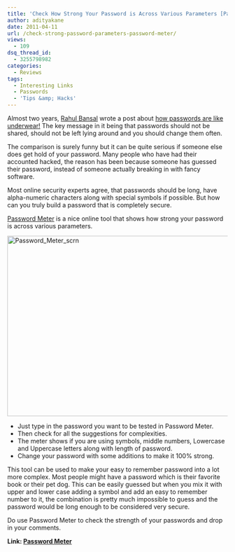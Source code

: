 ```yaml
---
title: 'Check How Strong Your Password is Across Various Parameters [Password Meter]'
author: adityakane
date: 2011-04-11
url: /check-strong-password-parameters-password-meter/
views:
  - 109
dsq_thread_id:
  - 3255798982
categories:
  - Reviews
tags:
  - Interesting Links
  - Passwords
  - 'Tips &amp; Hacks'
---
```

Almost two years, <a href="http://devilsworkshop.org/author/rahul/" target="_blank">Rahul Bansal</a> wrote a post about <a href="http://devilsworkshop.org/passwords-are-like-underwear-security-tip/" target="_blank">how passwords are like underwear!</a> The key message in it being that passwords should not be shared, should not be left lying around and you should change them often.

The comparison is surely funny but it can be quite serious if someone else does get hold of your password. Many people who have had their accounted hacked, the reason has been because someone has guessed their password, instead of someone actually breaking in with fancy software.

Most online security experts agree, that passwords should be long, have alpha-numeric characters along with special symbols if possible. But how can you truly build a password that is completely secure.

<a href="http://www.passwordmeter.com/" onclick="_gaq.push(['_trackEvent', 'outbound-article', 'http://www.passwordmeter.com/', 'Password Meter']);" target="_blank">Password Meter</a> is a nice online tool that shows how strong your password is across various parameters.

[<img style="background-image: none; padding-left: 0px; padding-right: 0px; display: inline; padding-top: 0px; border: 0px;" title="Password_Meter_scrn" src="http://cdn.devilsworkshop.org/files/2011/04/Password_Meter_scrn_thumb.png" border="0" alt="Password_Meter_scrn" width="552" height="412" />][1]

  * Just type in the password you want to be tested in Password Meter.
  * Then check for all the suggestions for complexities.
  * The meter shows if you are using symbols, middle numbers, Lowercase and Uppercase letters along with length of password.
  * Change your password with some additions to make it 100% strong.

This tool can be used to make your easy to remember password into a lot more complex. Most people might have a password which is their favorite book or their pet dog. This can be easily guessed but when you mix it with upper and lower case adding a symbol and add an easy to remember number to it, the combination is pretty much impossible to guess and the password would be long enough to be considered very secure.

Do use Password Meter to check the strength of your passwords and drop in your comments.

**Link: <a href="http://www.passwordmeter.com/" onclick="_gaq.push(['_trackEvent', 'outbound-article', 'http://www.passwordmeter.com/', 'Password Meter']);" target="_blank">Password Meter</a>**

 [1]: http://cdn.devilsworkshop.org/files/2011/04/Password_Meter_scrn.png
